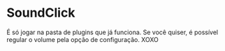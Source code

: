 # SoundClick

É só jogar na pasta de plugins que já funciona.
Se você quiser, é possível regular o volume pela opção de configuração.
XOXO

